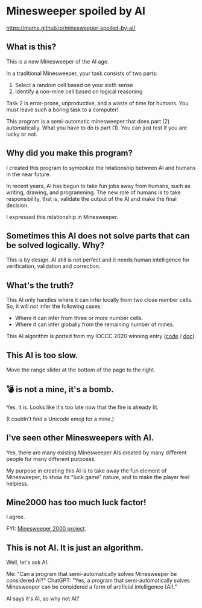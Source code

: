 # Minesweeper spoiled by AI

https://mame.github.io/minesweeper-spoiled-by-ai/

## What is this?

This is a new Minesweeper of the AI age.

In a traditional Minesweeper, your task consists of two parts:

1. Select a random cell based on your sixth sense
2. Identify a non-mine cell based on logical reasoning

Task 2 is error-prone, unproductive, and a waste of time for humans.
You must leave such a boring task to a computer!

This program is a semi-automatic minesweeper that does part (2) automatically.
What you have to do is part (1).
You can just test if you are lucky or not.

## Why did you make this program?

I created this program to symbolize the relationship between AI and humans in the near future.

In recent years, AI has begun to take fun jobs away from humans, such as writing, drawing, and programming.
The new role of humans is to take responsibility, that is, validate the output of the AI and make the final decision.

I expressed this relationship in Minesweeper.

## Sometimes this AI does not solve parts that can be solved logically. Why?

This is by design.
AI still is not perfect and it needs human intelligence for verification, validation and correction.

## What's the truth?

This AI only handles where it can infer locally from two close number cells.
So, it will *not* infer the following cases:

* Where it can infer from three or more number cells.
* Where it can infer globally from the remaining number of mines.

This AI algorithm is ported from my IOCCC 2020 winning entry ([code](https://www.ioccc.org/2020/endoh1/prog.c) / [doc](https://www.ioccc.org/2020/endoh1/index.html)).

## This AI is too slow.

Move the range slider at the bottom of the page to the right.

## 💣 is not a mine, it's a bomb.

Yes, it is. Looks like it's too late now that the fire is already lit.

(I couldn't find a Unicode emoji for a mine.)

## I've seen other Minesweepers with AI.

Yes, there are many existing Minesweeper AIs created by many different people for many different purposes.

My purpose in creating this AI is to take away the fun element of Minesweeper, to show its "luck game" nature, and to make the player feel helpless.

## Mine2000 has too much luck factor!

I agree.

FYI: [Minesweeper 2000 project](http://dobo.o.oo7.jp/soft/mine2000/index.htm).

## This is not AI. It is just an algorithm.

Well, let's ask AI.

Me: "Can a program that semi-automatically solves Minesweeper be considered AI?"
ChatGPT: "Yes, a program that semi-automatically solves Minesweeper can be considered a form of artificial intelligence (AI)."

AI says it's AI, so why not AI?
